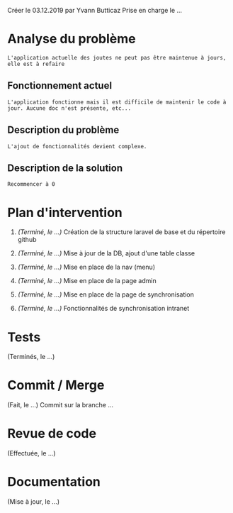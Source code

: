 Créer le 03.12.2019 par Yvann Butticaz
Prise en charge le ...

# Analyse du problème
    L'application actuelle des joutes ne peut pas être maintenue à jours, elle est à refaire 

## Fonctionnement actuel
    L'application fonctionne mais il est difficile de maintenir le code à jour. Aucune doc n'est présente, etc...

## Description du problème
    L'ajout de fonctionnalités devient complexe.

## Description de la solution
    Recommencer à 0

# Plan d'intervention

1. _(Terminé, le ...)_ Création de la structure laravel de base et du répertoire github

2. _(Terminé, le ...)_ Mise à jour de la DB, ajout d'une table classe

3. _(Terminé, le ...)_ Mise en place de la nav (menu)

4. _(Terminé, le ...)_ Mise en place de la page admin

5. _(Terminé, le ...)_ Mise en place de la page de synchronisation 

6. _(Terminé, le ...)_ Fonctionnalités de synchronisation intranet



# Tests

(Terminés, le ...)

# Commit / Merge

(Fait, le ...) Commit sur la branche ...

# Revue de code

(Effectuée, le ...)

# Documentation

(Mise à jour, le ...)